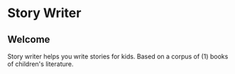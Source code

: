 # Story Writer
## Welcome

Story writer helps you write stories for kids.
Based on a corpus of (1) books of children's literature.
